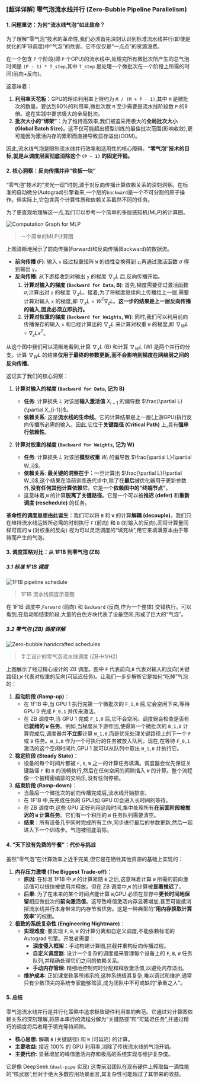 ### **[超详详解] 零气泡流水线并行 (Zero-Bubble Pipeline Parallelism)**

#### **1. 问题重访：为何“流水线气泡”如此致命？**

为了理解“零气泡”技术的革命性,我们必须首先深刻认识到标准流水线并行(即使是优化的1F1B调度)中“气泡”的危害。它不仅仅是“一点点”的资源浪费。

在一个包含 `P` 个阶段(即 `P` 个GPU)的流水线中,处理完所有微批次所产生的总气泡时间是 `(P - 1) * T_step`,其中 `T_step` 是处理一个微批次在一个阶段上所需的时间(前向+反向)。

这意味着：

1.  **利用率天花板**：GPU的理论利用率上限约为 `M / (M + P - 1)`,其中 `M` 是微批次的数量。要达到90%的利用率,微批次数 `M` 至少需要是流水线阶段数 `P` 的9倍。这在实践中要求极大的全局批次。
2.  **批次大小的“绑架”**：为了维持高效率,我们被迫采用极大的**全局批次大小 (Global Batch Size)**。这不仅可能超出模型训练的最佳批次范围(影响收敛),更可能因为激活内存的累积而直接导致显存溢出(OOM)。

因此,流水线气泡是限制流水线并行效率和适用性的核心障碍。**“零气泡”技术的目标,就是从调度层面彻底消除这个 `(P - 1)` 的固定开销。**

#### **2. 核心洞察：反向传播并非“铁板一块”**

“零气泡”技术的“灵光一现”时刻,源于对反向传播计算依赖关系的深刻洞察。在标准的自动微分(Autograd)引擎看来,一个层的`backward`是一个不可分割的原子操作。但实际上,它包含两个计算性质和依赖关系截然不同的任务。

为了更直观地理解这一点,我们可以参考一个简单的多层感知机(MLP)的计算图。

![Computation Graph for MLP](img_20.png)
> 一个简单的MLP计算图

上图清晰地展示了前向传播(Forward)和反向传播(Backward)的数据流。
*   **前向传播 (F)**: 输入 `x` 经过权重矩阵 `W` 的线性变换得到 `z`,再通过激活函数 $\sigma$ 得到输出 `y`。
*   **反向传播**: 从下游接收到对输出 `y` 的梯度 $\nabla_y L$ 后,反向传播开始。
    1.  **计算对输入的梯度 (`Backward for Data`, B)**: 首先,梯度需要穿过激活函数 $\sigma$,计算出对 `z` 的梯度 $\nabla_z L$。接着,为了将梯度继续向上传播给上一层,需要计算对输入 `x` 的梯度,即 $\nabla_x L = W^T \nabla_z L$。**这一步的结果是上一层反向传播的输入,因此必须立即执行。**
    2.  **计算对权重的梯度 (`Backward for Weights`, W)**: 同时,我们可以利用前向传播保存的输入 `x` 和已经计算出的 $\nabla_z L$ 来计算对权重 `W` 的梯度,即 $\nabla_W L = \nabla_z L x^T$。

从这个图中我们可以清晰地看到,计算 $\nabla_x L$ (B) 和计算 $\nabla_W L$ (W) 是两个并行的分支。计算 $\nabla_W L$ 的结果**仅用于最终的参数更新,而不会影响到梯度在网络层之间的反向传播**。

这证实了我们的核心洞察：

1.  **计算对输入的梯度 (`Backward for Data`, 记为 B)**
    *   **任务**: 计算损失 $L$ 对该层**输入激活值** $X_{i-1}$ 的偏导数 $\frac{\partial L}{\partial X_{i-1}}$。
    *   **依赖关系**: 这是**流水线的生命线**。它的计算结果是上一层(上游GPU)执行反向传播所必需的输入。因此,它位于**关键路径 (Critical Path)** 上,具有**强串行依赖性**。

2.  **计算对权重的梯度 (`Backward for Weights`, 记为 W)**
    *   **任务**: 计算损失 $L$ 对该层**模型权重** $W_i$ 的偏导数 $\frac{\partial L}{\partial W_i}$。
    *   **依赖关系**: **最关键的洞察在于**：一旦计算出 $\frac{\partial L}{\partial W_i}$,这个结果在当前训练迭代步中,除了在**最后**被优化器用于更新参数外,**没有任何其他计算依赖它**。它是一个**依赖图中的“终端节点”**。
    *   这意味着,`W` 的计算**脱离了关键路径**。它是一个可以被**推迟 (defer)** 和**重新调度 (reschedule)** 的任务。

**革命性的调度思想由此诞生**：我们可以将 `B` 和 `W` 的计算**解耦 (decouple)**。我们只在维持流水线运转所必需的时刻执行 `F` (前向) 和 `B` (对输入的反向),而将计算量同样可观的 `W` (对权重的反向) 视为可以灵活调度的“填充块”,用它来填满原本由于等待而产生的气泡。

#### **3. 调度策略对比：从 1F1B 到零气泡 (ZB)**

##### **3.1 标准 1F1B 调度**

![1F1B pipeline schedule](img_21.png)

> 1F1B 流水线调度示意图

在 1F1B 调度中,`Forward` (前向) 和 `Backward` (反向,作为一个整体) 交错执行。可以看到,在启动和结束阶段,大量的白色方块代表了设备空闲,形成了巨大的“气泡”。

##### **3.2 零气泡 (ZB) 调度详解**

![Zero-bubble handcrafted schedules](img_22.png)

> 手工设计的零气泡流水线调度 (ZB-H1/H2)

上图展示了经过精心设计的 ZB 调度。图中 `F` 代表前向,`B` 代表对输入的反向(关键路径),`W` 代表对权重的反向(可延迟任务)。让我们一步步解析它是如何“吃掉”气泡的：

1.  **启动阶段 (Ramp-up)**：
    *   在 1F1B 中,当 GPU 1 执行完第一个微批次的 `F_1,0` 后,它会空闲下来,等待 GPU 0 完成 `F_0,1` 并传来激活。
    *   在 ZB 调度中,当 GPU 1 完成 `F_1,0` 后,它不会空闲。调度器会检查是否有**已就绪的 `W` 任务**。例如,当梯度从下游传回,使得第一个微批次的 `B_1,0` 计算完成后,调度器并**不立即**计算 `W_1,0`,而是优先处理关键路径上的下一个 `F` 或 `B` 任务。`W_1,0` 作为一个可执行的任务被放入队列。现在,在等待 `F_0,1` 激活的这个空闲时间片,GPU 1 就可以从队列中取出 `W_1,0` 并执行它。
2.  **稳定阶段 (Steady State)**：
    *   设备的每个时间片都被 `F`, `B`, `W` 之一的计算任务填满。调度器会优先保证关键路径 `F` 和 `B` 的流畅执行,然后在任何空闲的间隙插入 `W` 的计算。整个流程像一个被精密编排的交响乐,没有任何停顿。
3.  **结束阶段 (Ramp-down)**：
    *   当最后一个微批次的前向传播完成后,流水线开始排空。
    *   在 1F1B 中,先完成任务的 GPU(如 GPU 0)会进入长时间的等待。
    *   在 ZB 调度中,这些 GPU 正好利用这段时间,集中处理所有**在前面阶段被推迟的 `W` 计算任务**。它们有一个积压的 `W` 任务队列需要清空。
    *   **结果**：所有设备几乎同时完成所有工作,同步进行最后的参数更新,然后一起进入下一个训练步。气泡被彻底消除。

#### **4. “天下没有免费的午餐”：代价与挑战**

虽然“零气泡”在计算效率上近乎完美,但它是在牺牲其他资源的基础上实现的：

1.  **内存压力激增 (The Biggest Trade-off)**：
    *   **原因**: 在标准 1F1B 中,`W` 的计算紧随 `B` 之后,这意味着计算 `W` 所需的前向激活值可以很快被使用并释放。但在 ZB 调度中,`W` 的计算被**显著推迟**了。
    *   **后果**: 为了在未来的某个时间点能计算 `W`,GPU 必须在显存中**更长时间地保留**相应微批次的**前向激活值**。这导致峰值激活内存显著增加,甚至可能抵消掉流水线并行本身带来的内存节省优势。这是一种典型的“**用内存换取计算效率**”的权衡。
2.  **极致的系统复杂性 (Engineering Nightmare)**：
    *   **实现难度**: 要实现 `F`, `B`, `W` 的计算分离和自定义调度,不能依赖标准的 Autograd 引擎。开发者需要：
        *   **深度侵入框架**：手动构建计算图,拦截并重构反向传播过程。
        *   **自定义调度器**: 设计一个复杂的调度器来管理每个设备上的 `F`, `B`, `W` 任务队列,并精确处理它们之间的依赖关系。
        *   **手动内存管理**: 精细地控制何时分配和释放激活值,以避免内存溢出。
    *   **维护成本**: 正如课堂轶事所揭示的,这种系统极其复杂,难以调试和维护,通常只有少数顶尖的系统专家能够驾驭,成为团队中不可或缺的“承重之人”。

#### **5. 总结**

零气泡流水线并行是并行化策略中追求极致硬件利用率的典范。它通过对计算图依赖关系的深刻理解,将原本串行的流程分解为“关键路径”和“可延迟任务”,并通过精巧的调度将后者用于填充等待间隙。

*   **核心思想**: 解耦 `B` (关键路径) 和 `W` (可延迟) 的计算。
*   **主要收益**: 接近 100% 的 GPU 利用率,消除了传统流水线的气泡开销。
*   **主要代价**: 显著增加的峰值激活内存和极高的系统实现与维护复杂度。

它是像 DeepSeek (`dual-pipe` 实现) 这类前沿团队在现有硬件上榨取每一滴性能的“核武器”,但对于绝大多数应用场景而言,其复杂性可能超过了其带来的收益。